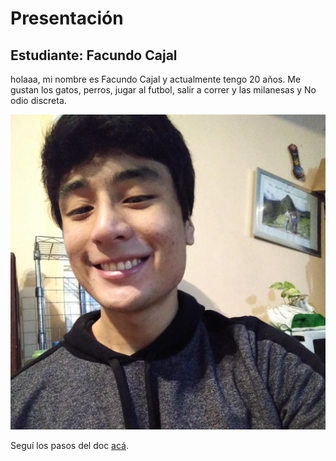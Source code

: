 # Presentación

## Estudiante: Facundo Cajal

holaaa, mi nombre es Facundo Cajal y actualmente tengo 20 años. Me gustan los gatos, perros, jugar al futbol, salir a correr y las milanesas y No odio discreta.

![mi foto](foto.jpg)



Seguí los pasos del doc [acá](https://docs.google.com/document/d/e/2PACX-1vTNHQ5dzaVFhKPd4UxLOGhZa9Ix_bDgpyIftq4gqzz7674dHmHkcH2oH9TpQ_TsghZkiSPBoUm2ftzM/pub).
